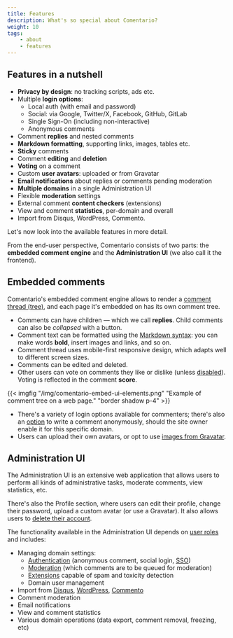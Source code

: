 ```yaml
---
title: Features
description: What's so special about Comentario?
weight: 10
tags:
    - about
    - features
---
```


## Features in a nutshell

* **Privacy by design**: no tracking scripts, ads etc.
* Multiple **login options**:
    * Local auth (with email and password)
    * Social: via Google, Twitter/X, Facebook, GitHub, GitLab
    * Single Sign-On (including non-interactive)
    * Anonymous comments
* Comment **replies** and nested comments
* **Markdown formatting**, supporting links, images, tables etc.
* **Sticky** comments
* Comment **editing** and **deletion**
* **Voting** on a comment
* Custom **user avatars**: uploaded or from Gravatar
* **Email notifications** about replies or comments pending moderation
* **Multiple domains** in a single Administration UI
* Flexible **moderation** settings
* External comment **content checkers** (extensions)
* View and comment **statistics**, per-domain and overall
* Import from Disqus, WordPress, Commento.

Let's now look into the available features in more detail.

From the end-user perspective, Comentario consists of two parts: the **embedded comment engine** and the **Administration UI** (we also call it the frontend). 

## Embedded comments

Comentario's embedded comment engine allows to render a [comment thread (tree)](/kb/comment-tree), and each page it's embedded on has its own comment tree.

* Comments can have children — which we call **replies**. Child comments can also be *collapsed* with a button.
* Comment text can be formatted using the [Markdown syntax](/kb/markdown): you can make words **bold**, insert images and links, and so on.
* Comment thread uses mobile-first responsive design, which adapts well to different screen sizes.
* Comments can be edited and deleted.
* Other users can vote on comments they like or dislike (unless [disabled](/configuration/backend/dynamic/domain.defaults.comments.enablevoting.en)). Voting is reflected in the comment **score**.

{{< imgfig "/img/comentario-embed-ui-elements.png" "Example of comment tree on a web page." "border shadow p-4" >}}

* There's a variety of login options available for commenters; there's also an [option](/configuration/frontend/domain/authentication) to write a comment anonymously, should the site owner enable it for this specific domain.
* Users can upload their own avatars, or opt to use [images from Gravatar](/configuration/backend/dynamic/domain.defaults.usegravatar.en).

## Administration UI

The Administration UI is an extensive web application that allows users to perform all kinds of administrative tasks, moderate comments, view statistics, etc.

There's also the Profile section, where users can edit their profile, change their password, upload a custom avatar (or use a Gravatar). It also allows users to [delete their account](/legal/account-removal).

The functionality available in the Administration UI depends on [user roles](/kb/permissions) and includes:

* Managing domain settings:
    * [Authentication](/configuration/frontend/domain/authentication) (anonymous comment, social login, [SSO](/configuration/frontend/domain/authentication/sso))
    * [Moderation](/configuration/frontend/domain/moderation) (which comments are to be queued for moderation)
    * [Extensions](/configuration/frontend/domain/extensions) capable of spam and toxicity detection
    * Domain user management
* Import from [Disqus](/installation/migration/disqus), [WordPress](/installation/migration/wordpress), [Commento](/installation/migration/commento)
* Comment moderation
* Email notifications
* View and comment statistics
* Various domain operations (data export, comment removal, freezing, etc)
